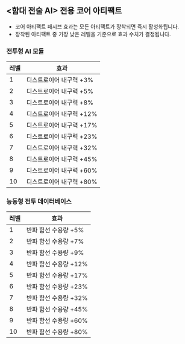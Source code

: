 ## <함대 전술 AI> 전용 코어 아티팩트

- 코어 아티팩트 패시브 효과는 모든 아티팩트가 장착되면 즉시 활성화됩니다.
- 장착된 아티팩트 중 가장 낮은 레벨을 기준으로 효과 수치가 결정됩니다.

### 전투형 AI 모듈

| 레벨 | 효과 |
| - | - |
| 1 | 디스트로이어 내구력 +3% |
| 2 | 디스트로이어 내구력 +5% |
| 3 | 디스트로이어 내구력 +8% |
| 4 | 디스트로이어 내구력 +12% |
| 5 | 디스트로이어 내구력 +17% |
| 6 | 디스트로이어 내구력 +23% |
| 7 | 디스트로이어 내구력 +32% |
| 8 | 디스트로이어 내구력 +45% |
| 9 | 디스트로이어 내구력 +60% |
| 10 | 디스트로이어 내구력 +80% |


### 능동형 전투 데이터베이스

| 레벨 | 효과 |
| - | - |
| 1 | 반파 함선 수용량 +5% |
| 2 | 반파 함선 수용량 +7% |
| 3 | 반파 함선 수용량 +9% |
| 4 | 반파 함선 수용량 +12% |
| 5 | 반파 함선 수용량 +17% |
| 6 | 반파 함선 수용량 +23% |
| 7 | 반파 함선 수용량 +32% |
| 8 | 반파 함선 수용량 +45% |
| 9 | 반파 함선 수용량 +60% |
| 10 | 반파 함선 수용량 +80% |